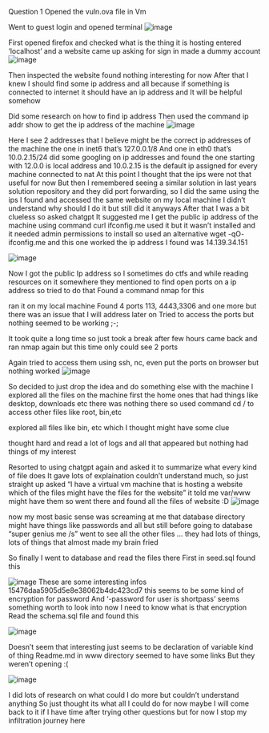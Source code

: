 Question 1
Opened the vuln.ova file in Vm
 

Went to guest login and opened terminal
![image](https://github.com/user-attachments/assets/86ed2313-86dd-4fcf-8c2f-3cfc7ec8837d)

First opened firefox and checked what is the thing it is hosting
entered ‘localhost’ and a website came up asking for sign in
made a dummy account
 ![image](https://github.com/user-attachments/assets/c8c2f69e-a9fc-41ac-bc42-a7683288b8c9)


Then inspected the website found nothing interesting for now
After that I knew I should find some ip address and all because if something is connected to internet it should have an ip address and It will be helpful somehow











Did some research on how to find ip address
Then used the command ip addr show to get the ip address of the machine
![image](https://github.com/user-attachments/assets/3f3d665b-3c06-466b-bd40-9ced3092893b)

 
Here I see 2 addresses that I believe might be the correct ip addresses of the machine the one in inet6 that’s 127.0.0.1/8  And  one in eth0 that’s 10.0.2.15/24
did some googling on ip addresses and found the one starting with 12.0.0 is local address and 10.0.2.15 is the default ip assigned for every machine connected to nat
At this point I thought that the ips were not that useful for now
But then I remembered seeing a similar solution in last years solution repository and they did port forwarding, so I did the same using the ips I found and accessed the same website on my local machine
I didn’t understand why should I do it but still did it anyways
After that I was a bit clueless
so asked chatgpt It suggested me I get the public ip address of the machine using command
 curl ifconfig.me    used it but it wasn’t installed and it needed admin permissions to install
so used an alternative wget -qO- ifconfig.me and this one worked
the ip address I found was 14.139.34.151
 
![image](https://github.com/user-attachments/assets/142d11af-bb88-4e61-956b-104bf031af24)

Now I got the public Ip address 
so I sometimes do ctfs and while reading resources on it somewhere they mentioned to find open ports on a ip address
so tried to do that 
Found a command nmap for this

ran it on my local machine
Found 4 ports 113, 4443,3306 and one more but there was an issue that I will address later on
Tried to access the ports but nothing seemed to be working  ;-;

It took quite a long time so just took a break
after few hours came back and ran nmap again but this time only could see 2 ports 


 
Again tried to access them using ssh, nc, even put the ports on browser but nothing worked
![image](https://github.com/user-attachments/assets/8905bc73-f563-4d78-9c9d-8b4b039414d9)


So decided to just drop the idea and do something else with the machine
I explored all the files on the machine first the home ones that had things like desktop, downloads etc
there was nothing there so used command cd / to access other files like root, bin,etc

explored all files like bin, etc which I thought might have some clue 

thought hard and read a lot of logs and all that appeared but nothing had things of my interest

Resorted to using chatgpt again and asked it to summarize what every kind of file does
It gave lots of explaination couldn’t understand much, so just straight up asked “I have a virtual vm machine that is hosting a website which of the files might have the files for the website” it told me var/www might have them
so went there and found all the files of website :D
![image](https://github.com/user-attachments/assets/34bb97a8-3076-461c-9769-d1411706e566)

 
now my most basic sense was screaming at me that database directory might have things like passwords and all but still before going to database “super genius me /s” went to see all the other files 
… they had lots of things, lots of things that almost made my brain fried

So finally I went to database and read the files there
First in seed.sql found this
 
 
![image](https://github.com/user-attachments/assets/5b0fd99e-ed2e-492d-a017-98a60a33d24a)
These are some interesting infos
15476daa5905d5e8e38062b4dc423cd7 this seems to be some kind of encryption for password
And ‘-password for user is shortpass’ seems something worth to look into 
now I need to know what is that encryption 
Read the schema.sql file and found this


 ![image](https://github.com/user-attachments/assets/224f051f-1f54-433d-a65a-a8515481c111)

Doesn’t seem that interesting just seems to be declaration of variable kind of thing
Readme.md in www directory seemed to have some links
But they weren’t opening :(
 
 ![image](https://github.com/user-attachments/assets/4bf7622a-7981-4670-bcf9-819aff872826)

 
 
 

I did lots of research on what could I do more but couldn’t understand anything
So just thought its what all I could do for now maybe I will come back to it if I have time after trying other questions but for now I stop my infiltration journey here 
